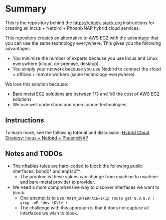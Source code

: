 # Summary

This is the repository behind the <https://chuck-stack.org> instructions for creating an Incus + Netbird + PhoenixNAP hybrid cloud services.

This repository creates an alternative to AWS EC2 with the advantage that you can use the same technology everywhere. This gives you the following advantages:

- You minimize the number of experts because you use Incus and Linux everywhere (cloud, on-premise, desktop).
- You simply your network because you use Netbird to connect the cloud + offices + remote workers (same technology everywhere).

We love this solution because:

- Bare metal EC2 solutions are between 1/3 and 1/6 the cost of AWS EC2 solutions.
- We use well understood and open source technologies.

## Instructions

To learn more, see the following tutorial and discussion: [Hybrid Cloud Strategy: Incus + Netbird + PhoenixNAP](https://www.chuck-stack.org/ls/blog-incus-netbird-phoenixnap.html)

## Notes and TODOs

- The nftables rules are hard-coded to block the following public interfaces: bond0* and enp1s0f*.
  - The problem is these values can change from machine to machine and bare-metal provider to provider.
- We need a more comprehensive way to discover interfaces we want to block.
  - One attempt is to use: `MAIN_INTERFACE=$(ip route get 8.8.8.8 | grep -oP 'dev \K\S+')`
  - The challenge with this approach is that it does not capture all interfaces we wish to block.
